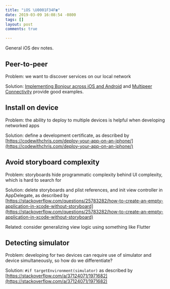 ```yaml
---
title: "iOS \U0001F34F☎️"
date: 2019-03-09 16:08:54 -0800
tags: []
layout: post
comments: true

---
```

General iOS dev notes.

## Peer-to-peer

Problem: we want to discover services on our local network

Solution: [Implementing Bonjour across iOS and Android](https://jaanus.com/implementing-bonjour-across-ios-and-android/) and [Multipeer Connectivity](https://www.ralfebert.de/ios/tutorials/multipeer-connectivity/) provide good examples.

## Install on device

Problem: the ability to deploy to multiple devices is helpful when developing networked apps

Solution: define a development certificate, as described by [https://codewithchris.com/deploy-your-app-on-an-iphone/](https://codewithchris.com/deploy-your-app-on-an-iphone/)

## Avoid storyboard complexity

Problem: storyboards hide programmatic complexity behind UI complexity, which is hard to search for

Solution: delete storyboards and plist references, and init view controller in AppDelegate, as described by [https://stackoverflow.com/questions/25783282/how-to-create-an-empty-application-in-xcode-without-storyboard](https://stackoverflow.com/questions/25783282/how-to-create-an-empty-application-in-xcode-without-storyboard)

Related: consider generalizing view logic using something like Flutter

## Detecting simulator

Problem: developing for two devices can require use of simulator and device simultaneously, so how do we differentiate?

Solution: `#if targetEnvironment(simulator)` as described by [https://stackoverflow.com/a/37124071/1971682](https://stackoverflow.com/a/37124071/1971682)